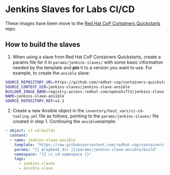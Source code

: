 # Jenkins Slaves for Labs CI/CD

These images have been move to the [Red Hat CoP Containers Quickstarts](https://github.com/redhat-cop/containers-quickstarts/tree/master/jenkins-slaves) repo.

## How to build the slaves 
1. When using a slave from Red Hat CoP Containers Quickstarts, create a params file for it in `params/jenkins-slaves/` with some basic information needed by the template and **pin** it to a version you want to use. For example, to create the `ansible` slave:
```bash
SOURCE_REPOSITORY_URL=https://github.com/redhat-cop/containers-quickstarts
SOURCE_CONTEXT_DIR=jenkins-slaves/jenkins-slave-ansible
BUILDER_IMAGE_NAME=registry.access.redhat.com/openshift3/jenkins-slave-base-rhel7:latest
NAME=jenkins-slave-ansible
SOURCE_REPOSITORY_REF=v1.1
```

2. Create a new Ansible object in the `inventory/host_vars/ci-cd-tooling.yml` file as follows, pointing to the `params/jenkins-slaves/` file  created in step 1. Continuing the `ansible`example:
```yaml
- object: ci-cd-builds
  content:
  - name: jenkins-slave-ansible
    template: "https://raw.githubusercontent.com/redhat-cop/containers-quickstarts/v1.1/jenkins-slaves/templates/jenkins-slave-generic-template.yml"
    params: "{{ playbook_dir }}/params/jenkins-slave-ansible/build"
    namespace: "{{ ci_cd.namespace }}"
    tags:
      - jenkins-slaves
      - ansible-slave
```